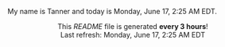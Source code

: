 My name is Tanner and today is Monday, June 17, 2:25 AM EDT.

<p align="center">This <i>README</i> file is generated <b>every 3 hours</b>!</br>Last refresh: Monday, June 17, 2:25 AM EDT<br /></p>
